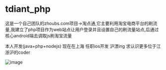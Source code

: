 # tdiant_php
这是一个自己团队的zhoubs.com项目->淘点通,它主要利用淘宝电商平台的刷流量,我建立了php项目作为web站点让用户登录并且设置自己的刷流量站点,后通过核心android端去调取js刷淘宝流量


本人开发(java+php+nodejs)   现在在上海  任职ios开发
沪漂ing  求认识更多位于江浙沪的coder

![image](https://github.com/fengss/tdiant_php/blob/master/img/1.png?raw=true)
